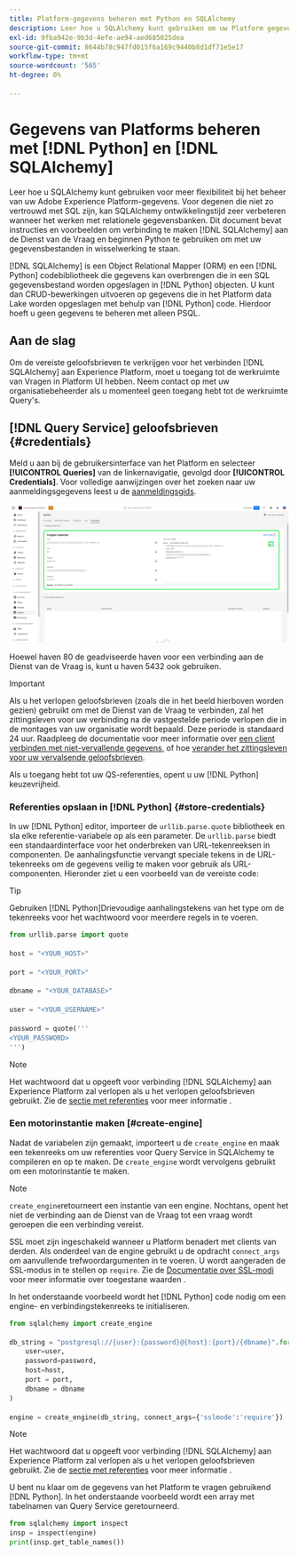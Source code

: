 ```yaml
---
title: Platform-gegevens beheren met Python en SQLAlchemy
description: Leer hoe u SQLAlchemy kunt gebruiken om uw Platform gegevens te beheren met Python in plaats van SQL.
exl-id: 9fba942e-9b3d-4efe-ae94-aed685025dea
source-git-commit: 8644b78c947fd015f6a169c9440b8d1df71e5e17
workflow-type: tm+mt
source-wordcount: '565'
ht-degree: 0%

---
```


# Gegevens van Platforms beheren met [!DNL Python] en [!DNL SQLAlchemy]

Leer hoe u SQLAlchemy kunt gebruiken voor meer flexibiliteit bij het beheer van uw Adobe Experience Platform-gegevens. Voor degenen die niet zo vertrouwd met SQL zijn, kan SQLAlchemy ontwikkelingstijd zeer verbeteren wanneer het werken met relationele gegevensbanken. Dit document bevat instructies en voorbeelden om verbinding te maken [!DNL SQLAlchemy] aan de Dienst van de Vraag en beginnen Python te gebruiken om met uw gegevensbestanden in wisselwerking te staan.

[!DNL SQLAlchemy] is een Object Relational Mapper (ORM) en een [!DNL Python] codebibliotheek die gegevens kan overbrengen die in een SQL gegevensbestand worden opgeslagen in [!DNL Python] objecten. U kunt dan CRUD-bewerkingen uitvoeren op gegevens die in het Platform data Lake worden opgeslagen met behulp van [!DNL Python] code. Hierdoor hoeft u geen gegevens te beheren met alleen PSQL.

## Aan de slag

Om de vereiste geloofsbrieven te verkrijgen voor het verbinden [!DNL SQLAlchemy] aan Experience Platform, moet u toegang tot de werkruimte van Vragen in Platform UI hebben. Neem contact op met uw organisatiebeheerder als u momenteel geen toegang hebt tot de werkruimte Query&#39;s.

## [!DNL Query Service] geloofsbrieven {#credentials}

Meld u aan bij de gebruikersinterface van het Platform en selecteer **[!UICONTROL Queries]** van de linkernavigatie, gevolgd door **[!UICONTROL Credentials]**. Voor volledige aanwijzingen over het zoeken naar uw aanmeldingsgegevens leest u de [aanmeldingsgids](../ui/credentials.md).

![Het tabblad Credentials met verlopen referenties voor Query Service gemarkeerd.](../images/use-cases/credentials.png)

Hoewel haven 80 de geadviseerde haven voor een verbinding aan de Dienst van de Vraag is, kunt u haven 5432 ook gebruiken.

>[!IMPORTANT]
>
>Als u het verlopen geloofsbrieven (zoals die in het beeld hierboven worden gezien) gebruikt om met de Dienst van de Vraag te verbinden, zal het zittingsleven voor uw verbinding na de vastgestelde periode verlopen die in de montages van uw organisatie wordt bepaald. Deze periode is standaard 24 uur. Raadpleeg de documentatie voor meer informatie over [een client verbinden met niet-vervallende gegevens](../ui/credentials.md#non-expiring-credentials), of hoe [verander het zittingsleven voor uw vervalsende geloofsbrieven](../ui/credentials.md#expiring-credentials).

Als u toegang hebt tot uw QS-referenties, opent u uw [!DNL Python] keuzevrijheid.

### Referenties opslaan in [!DNL Python] {#store-credentials}

In uw [!DNL Python] editor, importeer de `urllib.parse.quote` bibliotheek en sla elke referentie-variabele op als een parameter. De `urllib.parse` biedt een standaardinterface voor het onderbreken van URL-tekenreeksen in componenten. De aanhalingsfunctie vervangt speciale tekens in de URL-tekenreeks om de gegevens veilig te maken voor gebruik als URL-componenten. Hieronder ziet u een voorbeeld van de vereiste code:

>[!TIP]
>
>Gebruiken [!DNL Python]Drievoudige aanhalingstekens van het type om de tekenreeks voor het wachtwoord voor meerdere regels in te voeren.

```python
from urllib.parse import quote

host = "<YOUR_HOST>"

port = "<YOUR_PORT>"

dbname = "<YOUR_DATABASE>"

user = "<YOUR_USERNAME>"

password = quote('''
<YOUR_PASSWORD>
''')
```

>[!NOTE]
>
>Het wachtwoord dat u opgeeft voor verbinding [!DNL SQLAlchemy] aan Experience Platform zal verlopen als u het verlopen geloofsbrieven gebruikt. Zie de [sectie met referenties](#credentials) voor meer informatie .

### Een motorinstantie maken [#create-engine]

Nadat de variabelen zijn gemaakt, importeert u de `create_engine` en maak een tekenreeks om uw referenties voor Query Service in SQLAlchemy te compileren en op te maken. De `create_engine` wordt vervolgens gebruikt om een motorinstantie te maken.

>[!NOTE]
>
>`create_engine`retourneert een instantie van een engine. Nochtans, opent het niet de verbinding aan de Dienst van de Vraag tot een vraag wordt geroepen die een verbinding vereist.

SSL moet zijn ingeschakeld wanneer u Platform benadert met clients van derden. Als onderdeel van de engine gebruikt u de opdracht `connect_args` om aanvullende trefwoordargumenten in te voeren. U wordt aangeraden de SSL-modus in te stellen op `require`. Zie de [Documentatie over SSL-modi](../clients/ssl-modes.md) voor meer informatie over toegestane waarden .

In het onderstaande voorbeeld wordt het [!DNL Python] code nodig om een engine- en verbindingstekenreeks te initialiseren.

```python
from sqlalchemy import create_engine

db_string = "postgresql://{user}:{password}@{host}:{port}/{dbname}".format(
    user=user,
    password=password,
    host=host,
    port = port,
    dbname = dbname
)

engine = create_engine(db_string, connect_args={'sslmode':'require'})
```

>[!NOTE]
>
>Het wachtwoord dat u opgeeft voor verbinding [!DNL SQLAlchemy] aan Experience Platform zal verlopen als u het verlopen geloofsbrieven gebruikt. Zie de [sectie met referenties](#credentials) voor meer informatie .

U bent nu klaar om de gegevens van het Platform te vragen gebruikend [!DNL Python]. In het onderstaande voorbeeld wordt een array met tabelnamen van Query Service geretourneerd.

```python
from sqlalchemy import inspect
insp = inspect(engine)
print(insp.get_table_names())
```
